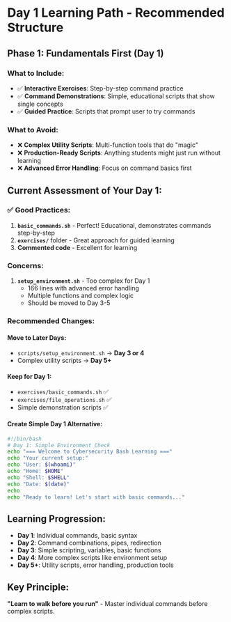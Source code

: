 # Day 1 Learning Path - Recommended Structure

## Phase 1: Fundamentals First (Day 1)
### What to Include:
- ✅ **Interactive Exercises**: Step-by-step command practice
- ✅ **Command Demonstrations**: Simple, educational scripts that show single concepts
- ✅ **Guided Practice**: Scripts that prompt user to try commands

### What to Avoid:
- ❌ **Complex Utility Scripts**: Multi-function tools that do "magic"
- ❌ **Production-Ready Scripts**: Anything students might just run without learning
- ❌ **Advanced Error Handling**: Focus on command basics first

## Current Assessment of Your Day 1:

### ✅ Good Practices:
1. **`basic_commands.sh`** - Perfect! Educational, demonstrates commands step-by-step
2. **`exercises/`** folder - Great approach for guided learning
3. **Commented code** - Excellent for learning

### Concerns:
1. **`setup_environment.sh`** - Too complex for Day 1
   - 166 lines with advanced error handling
   - Multiple functions and complex logic
   - Should be moved to Day 3-5

### Recommended Changes:

#### Move to Later Days:
- `scripts/setup_environment.sh` → **Day 3 or 4**
- Complex utility scripts → **Day 5+**

#### Keep for Day 1:
- `exercises/basic_commands.sh` ✅
- `exercises/file_operations.sh` ✅
- Simple demonstration scripts ✅

#### Create Simple Day 1 Alternative:
```bash
#!/bin/bash
# Day 1: Simple Environment Check
echo "=== Welcome to Cybersecurity Bash Learning ==="
echo "Your current setup:"
echo "User: $(whoami)"
echo "Home: $HOME"
echo "Shell: $SHELL"
echo "Date: $(date)"
echo
echo "Ready to learn! Let's start with basic commands..."
```

## Learning Progression:
- **Day 1**: Individual commands, basic syntax
- **Day 2**: Command combinations, pipes, redirection  
- **Day 3**: Simple scripting, variables, basic functions
- **Day 4**: More complex scripts like environment setup
- **Day 5+**: Utility scripts, error handling, production tools

## Key Principle:
**"Learn to walk before you run"** - Master individual commands before complex scripts.
